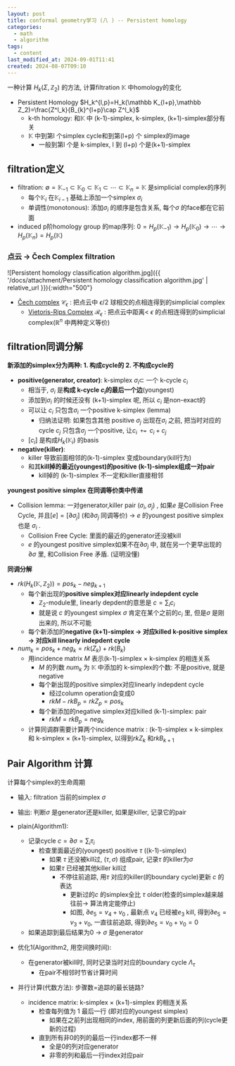 ```yaml
---
layout: post
title: conformal geometry学习 (八 ) -- Persistent homology
categories:
  - math
  - algorithm
tags:
  - content
last_modified_at: 2024-09-01T11:41
created: 2024-08-07T09:10
---
```


一种计算 $H_k(\Sigma,\mathbb Z_2)$ 的方法, 计算filtration $\mathbb K$ 中homology的变化

- Persistent Homology $H_k^{l,p}=H_k(\mathbb K_{l+p},\mathbb Z_2)=\frac{Z^l_k}{B_{k}^{l+p}\cap Z^l_k}$   
	- k-th homology: 和$\mathbb K$ 中 (k-1)-simplex, k-simplex, (k+1)-simplex部分有关
	-  $\mathbb K$ 中到第l 个simplex cycle和到第(l+p) 个 simplex的image
		- 一般到第l 个是 k-simplex, l 到 (l+p) 个是(k+1)-simplex


## filtration定义

- filtration: $\emptyset=\mathbb K_{-1}\subset \mathbb K_0\subset \mathbb K_1\subset\cdots\subset \mathbb K_n=\mathbb K$ 是simplicial complex的序列
	- 每个$\mathbb K_{i}$ 在$\mathbb K_{i-1}$ 基础上添加一个simplex $\sigma_i$ 
	-  单调性(monotonous): 添加$\sigma_i$ 的顺序是包含关系, 每个$\sigma$ 的face都在它前面
- induced p阶homology group 的map序列: $0=H_p(\mathbb K_{-1})\rightarrow H_p(\mathbb K_0)\rightarrow \cdots \rightarrow H_p(\mathbb K_n)=H_p(\mathbb K)$ 

### 点云 -> Čech Complex filtration

![Persistent homology classification algorithm.jpg]({{ '/docs/attachment/Persistent homology classification algorithm.jpg' | relative_url }}){:width="500"}
- [Čech complex](https://en.wikipedia.org/wiki/Čech_complex)  $\mathcal C_\epsilon$ : 把点云中 $\epsilon/2$ 球相交的点相连得到的simplicial complex
	- [Vietoris-Rips Complex](https://en.wikipedia.org/wiki/Vietoris–Rips_complex) $\mathcal R_\epsilon$ : 把点云中距离< $\epsilon$ 的点相连得到的simplicial complex($\mathbb R^n$ 中两种定义等价)

## filtration同调分解

**新添加的simplex分为两种: 1. 构成cycle的 2. 不构成cycle的**

- **positive(generator, creator)**: k-simplex $\sigma_i\subset$ 一个 k-cycle $c_i$ 
	- 相当于, $\sigma_i$ 是**构成 k-cycle $c_i$的最后一个边**(youngest)
	- 添加到$\sigma_i$ 的时候还没有 (k+1)-simplex 呢, 所以 $c_i$ 是non-exact的
	- 可以让 $c_i$ 只包含$\sigma_i$ 一个positive k-simplex (lemma)
		- 归纳法证明: 如果包含其他 positive  $\sigma_j$ 出现在$\sigma_i$ 之前, 把当时对应的cycle $c_j$ 只包含$\sigma_j$ 一个positive, 让$c_i\texttt{ += }c_i+c_j$ 
	-  $[c_i]$ 是构成$H_k(\mathbb K_i)$ 的basis
- **negative(killer)**: 
	- killer 导致前面相邻的(k-1)-simplex 变成boundary(kill行为)
	- 和其**kill掉的最近(youngest)的positive (k-1)-simplex组成一对pair**
		- kill掉的 (k-1)-simplex 不一定和killer直接相邻

**youngest positive simplex  在同调等价类中传递**

- Collision lemma: 一对generator,killer pair $(\sigma_i,\sigma_j)$ , 如果$e$ 是Collision Free Cycle, 并且$[e]=[\partial \sigma_j]$ (和$\partial \sigma_j$ 同调等价) -> $e$ 的youngest positive simplex也是 $\sigma_i$ .
	- Collision Free Cycle: 里面的最近的generator还没被kill
	-  $e$ 的youngest positive simplex如果不在$\partial \sigma_j$ 中, 就在另一个更早出现的$\partial \sigma$ 里, 和Collision Free 矛盾. (证明没懂)

**同调分解**

- $rk(H_k(\mathbb K,\mathbb Z_2))=pos_k-neg_{k+1}$ 
	- 每个新出现的**positive simplex对应linearly indepdent cycle**
		- $\mathbb Z_2$-module里, linearly depdent的意思是 $c=\sum_i c_i$ 
		- 就是说 $c$ 的youngest simplex $\sigma$ 肯定在某个之前的$c_i$ 里, 但是$\sigma$ 是刚出来的, 所以不可能
	- 每个新添加的**negative (k+1)-simplex -> 对应killed k-positive simplex -> 对应kill linearly indepdent cycle**
- $num_k = pos_k + neg_k = rk(Z_k) + rk(B_k)$  
	- 用incidence matrix $M$ 表示(k-1)-simplex $\times$ k-simplex 的相连关系
		- $M$ 的列数 $num_k$ 为 $\mathbb K$ 中添加的 k-simplex的个数: 不是positive, 就是negative
		- 每个新出现的positive simplex对应linearly indepdent cycle
			- 经过column operation会变成0
			-  $rkM-rkB_p=rk Z_p=pos_k$  
		- 每个新添加的negative simplex对应killed (k-1)-simplex: pair
			-  $rk M = rk B_p=neg_k$ 
	- 计算同调群需要计算两个incidence matrix : (k-1)-simplex $\times$ k-simplex 和 k-simplex $\times$ (k+1)-simplex, 以得到$rk Z_k$ 和$rk B_{k+1}$ 

## Pair Algorithm 计算

计算每个simplex的生命周期

- 输入: filtration 当前的simplex $\sigma$
- 输出: 判断$\sigma$ 是generator还是killer, 如果是killer, 记录它的pair

- plain(Algorithm1):
	- 记录cycle $c=\partial \sigma=\sum_i \tau_i$ 
		- 检查里面最近的(youngest) positive $\tau$ ((k-1)-simplex)
			- 如果 $\tau$ 还没被kill过, $(\tau,\sigma)$ 组成pair, 记录$\tau$ 的killer为$\sigma$ 
			- 如果$\tau$ 已经被其他killer kill过
				- 不停往前追踪, 用$\tau$ 对应的killer(的boundary cycle)更新 $c$ 的表达
					- 更新过的$c$ 的simplex全比 $\tau$ older(检查的simplex越来越往前-> 算法肯定能停止)
					- 如图, $\partial e_5=v_4+v_0$ , 最新点 $v_4$ 已经被$e_3$ kill, 得到$\partial e_5=v_3+v_0$, 一直往前追踪, 得到$\partial e_5=v_0+v_0=0$  
	-  如果追踪到最后结果为0 -> $\sigma$ 是generator
- 优化1(Algorithm2, 用空间换时间): 
	- 在generator被kill时, 同时记录当时对应的boundary cycle $\Lambda_\tau$  
		- 在pair不相邻时节省计算时间
- 并行计算(代数方法): 步骤数=追踪的最长链路?
	- incidence matrix: k-simplex $\times$ (k+1)-simplex 的相连关系
		- 检查每列值为 1 最后一行 (即对应的youngest simplex)
			- 如果在之前列出现相同的index, 用前面的列更新后面的列(cycle更新的过程)
		- 直到所有非0的列的最后一行index都不一样
			- 全是0的列对应generator
			- 非零的列和最后一行index对应pair




